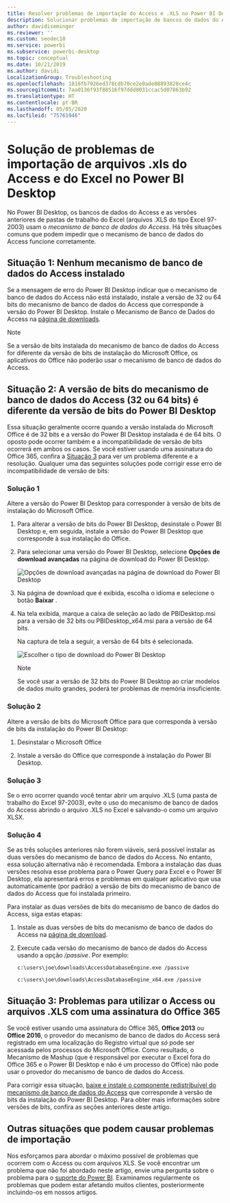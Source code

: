 ```yaml
---
title: Resolver problemas de importação do Access e .XLS no Power BI Desktop
description: Solucionar problemas de importação de bancos de dados do Access e planilhas .XLS no Power BI Desktop e Power Query
author: davidiseminger
ms.reviewer: ''
ms.custom: seodec18
ms.service: powerbi
ms.subservice: powerbi-desktop
ms.topic: conceptual
ms.date: 10/21/2019
ms.author: davidi
LocalizationGroup: Troubleshooting
ms.openlocfilehash: 1816fb7926ed378cdb70ce2e0ade08893828ce4c
ms.sourcegitcommit: 7aa0136f93f88516f97ddd8031ccac5d07863b92
ms.translationtype: HT
ms.contentlocale: pt-BR
ms.lasthandoff: 05/05/2020
ms.locfileid: "75761946"
---
```

# <a name="troubleshoot-importing-access-and-excel-xls-files-in-power-bi-desktop"></a>Solução de problemas de importação de arquivos .xls do Access e do Excel no Power BI Desktop

No Power BI Desktop, os bancos de dados do Access e as versões anteriores de pastas de trabalho do Excel (arquivos .XLS do tipo Excel 97-2003) usam o *mecanismo de banco de dados do Access*. Há três situações comuns que podem impedir que o mecanismo de banco de dados do Access funcione corretamente.

## <a name="situation-1-no-access-database-engine-is-installed"></a>Situação 1: Nenhum mecanismo de banco de dados do Access instalado

Se a mensagem de erro do Power BI Desktop indicar que o mecanismo de banco de dados do Access não está instalado, instale a versão de 32 ou 64 bits do mecanismo de banco de dados do Access que corresponde à versão do Power BI Desktop. Instale o Mecanismo de Banco de Dados do Access na [página de downloads](https://www.microsoft.com/download/details.aspx?id=13255).

>[!NOTE]
>Se a versão de bits instalada do mecanismo de banco de dados do Access for diferente da versão de bits de instalação do Microsoft Office, os aplicativos do Office não poderão usar o mecanismo de banco de dados do Access.

## <a name="situation-2-the-access-database-engine-bit-version-32-bit-or-64-bit-is-different-from-your-power-bi-desktop-bit-version"></a>Situação 2: A versão de bits do mecanismo de banco de dados do Access (32 ou 64 bits) é diferente da versão de bits do Power BI Desktop

Essa situação geralmente ocorre quando a versão instalada do Microsoft Office é de 32 bits e a versão do Power BI Desktop instalada é de 64 bits. O oposto pode ocorrer também e a incompatibilidade de versão de bits ocorrerá em ambos os casos. Se você estiver usando uma assinatura do Office 365, confira a [Situação 3](#situation-3-trouble-using-access-or-xls-files-with-an-office-365-subscription) para ver um problema diferente e a resolução. Qualquer uma das seguintes soluções pode corrigir esse erro de incompatibilidade de versão de bits:

### <a name="solution-1"></a>Solução 1

Altere a versão do Power BI Desktop para corresponder à versão de bits de instalação do Microsoft Office. 

1. Para alterar a versão de bits do Power BI Desktop, desinstale o Power BI Desktop e, em seguida, instale a versão do Power BI Desktop que corresponde à sua instalação do Office. 

1. Para selecionar uma versão do Power BI Desktop, selecione **Opções de download avançadas** na página de download do Power BI Desktop.
   
   ![Opções de download avançadas na página de download do Power BI Desktop](media/desktop-access-database-errors/desktop-access-errors-1.png)
   
1. Na página de download que é exibida, escolha o idioma e selecione o botão **Baixar** . 
 
1. Na tela exibida, marque a caixa de seleção ao lado de PBIDesktop.msi para a versão de 32 bits ou PBIDesktop_x64.msi para a versão de 64 bits. 

   Na captura de tela a seguir, a versão de 64 bits é selecionada.
   
   ![Escolher o tipo de download do Power BI Desktop](media/desktop-access-database-errors/desktop-access-errors-2.png)
   
   >[!NOTE]
   >Se você usar a versão de 32 bits do Power BI Desktop ao criar modelos de dados muito grandes, poderá ter problemas de memória insuficiente.

### <a name="solution-2"></a>Solução 2

Altere a versão de bits do Microsoft Office para que corresponda à versão de bits da instalação do Power BI Desktop:

1. Desinstalar o Microsoft Office

2. Instale a versão do Office que corresponde à instalação do Power BI Desktop.

### <a name="solution-3"></a>Solução 3

Se o erro ocorrer quando você tentar abrir um arquivo .XLS (uma pasta de trabalho do Excel 97-2003), evite o uso do mecanismo de banco de dados do Access abrindo o arquivo .XLS no Excel e salvando-o como um arquivo XLSX.

### <a name="solution-4"></a>Solução 4

Se as três soluções anteriores não forem viáveis, será possível instalar as duas versões do mecanismo de banco de dados do Access. No entanto, essa solução alternativa não é recomendada. Embora a instalação das duas versões resolva esse problema para o Power Query para Excel e o Power BI Desktop, ela apresentará erros e problemas em qualquer aplicativo que usa automaticamente (por padrão) a versão de bits do mecanismo de banco de dados do Access que foi instalada primeiro. 

Para instalar as duas versões de bits do mecanismo de banco de dados do Access, siga estas etapas:

1. Instale as duas versões de bits do mecanismo de banco de dados do Access na [página de download](https://www.microsoft.com/download/details.aspx?id=13255). 

1. Execute cada versão do mecanismo de banco de dados do Access usando a opção */passive*. Por exemplo:
   
       c:\users\joe\downloads\AccessDatabaseEngine.exe /passive
   
       c:\users\joe\downloads\AccessDatabaseEngine_x64.exe /passive

## <a name="situation-3-trouble-using-access-or-xls-files-with-an-office-365-subscription"></a>Situação 3: Problemas para utilizar o Access ou arquivos .XLS com uma assinatura do Office 365

Se você estiver usando uma assinatura do Office 365, **Office 2013** ou **Office 2016**, o provedor do mecanismo de banco de dados do Access será registrado em uma localização do Registro virtual que *só* pode ser acessada pelos processos do Microsoft Office. Como resultado, o Mecanismo de Mashup (que é responsável por executar o Excel fora do Office 365 e o Power BI Desktop e não é um processo do Office) não pode usar o provedor do mecanismo de banco de dados do Access.

Para corrigir essa situação, [baixe e instale o componente redistribuível do mecanismo de banco de dados do Access](https://www.microsoft.com/download/details.aspx?id=13255) que corresponde à versão de bits da instalação do Power BI Desktop. Para obter mais informações sobre versões de bits, confira as seções anteriores deste artigo.

## <a name="other-situations-that-can-cause-import-issues"></a>Outras situações que podem causar problemas de importação

Nos esforçamos para abordar o máximo possível de problemas que ocorrem com o Access ou com arquivos XLS. Se você encontrar um problema que não foi abordado neste artigo, envie uma pergunta sobre o problema para o [suporte do Power BI](https://powerbi.microsoft.com/support/). Examinamos regularmente os problemas que podem estar afetando muitos clientes, posteriormente incluindo-os em nossos artigos.

